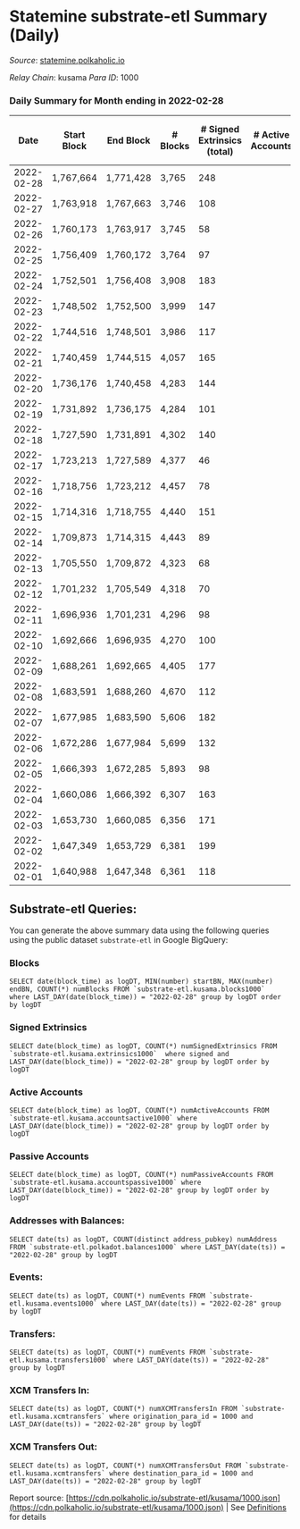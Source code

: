 # Statemine substrate-etl Summary (Daily)

_Source_: [statemine.polkaholic.io](https://statemine.polkaholic.io)

*Relay Chain*: kusama
*Para ID*: 1000



### Daily Summary for Month ending in 2022-02-28


| Date | Start Block | End Block | # Blocks | # Signed Extrinsics (total) | # Active Accounts | # Passive | # New | # Addresses with Balances | # Events | # Transfers | # XCM Transfers In | # XCM Transfers Out | Issues | 
| ---- | ----------- | --------- | -------- | --------------------------- | ----------------- | --------- | ----- | ------------------------- | -------- | ----------- | ------------------ | ------------------- | ------ |
| 2022-02-28 | 1,767,664 | 1,771,428 | 3,765 | 248 |  |  |  | 20,895 | 10,115 | 1,631 ($214,792.20) | 13 ($104.22) | 8 ($559,586.45) |  |
| 2022-02-27 | 1,763,918 | 1,767,663 | 3,746 | 108 |  |  |  | 20,869 | 9,573 | 1,550 ($759,192.88) | 19 ($228.18) | 18 ($22,152.09) |  |
| 2022-02-26 | 1,760,173 | 1,763,917 | 3,745 | 58 |  |  |  | 20,847 | 8,703 | 938 ($372,796.42) | 9 ($56.49) | 9 ($16,259.81) |  |
| 2022-02-25 | 1,756,409 | 1,760,172 | 3,764 | 97 |  |  |  | 20,837 | 15,066 | 2,632 ($542,659.56) | 12 ($537.00) | 15 ($45,529.72) |  |
| 2022-02-24 | 1,752,501 | 1,756,408 | 3,908 | 183 |  |  |  |  | 17,749 | 2,292 ($494,739.29) | 24 ($2,447.63) | 28 ($58,440.71) |  |
| 2022-02-23 | 1,748,502 | 1,752,500 | 3,999 | 147 |  |  |  | 19,553 | 10,679 | 1,945 ($145,333.53) | 19 ($996.96) | 21 ($55,402.90) |  |
| 2022-02-22 | 1,744,516 | 1,748,501 | 3,986 | 117 |  |  |  | 19,524 | 10,196 | 1,709 ($144,705.53) | 9 ($180.88) | 23 ($39,003.44) |  |
| 2022-02-21 | 1,740,459 | 1,744,515 | 4,057 | 165 |  |  |  | 19,506 | 10,631 | 1,827 ($305,280.62) | 16 ($2,954.72) | 19 ($123,338.63) |  |
| 2022-02-20 | 1,736,176 | 1,740,458 | 4,283 | 144 |  |  |  | 19,488 | 10,950 | 1,740 ($248,385.48) | 17 ($95.61) | 23 ($93,617.24) |  |
| 2022-02-19 | 1,731,892 | 1,736,175 | 4,284 | 101 |  |  |  | 19,469 | 10,531 | 1,491 ($97,356.83) | 12 ($66.08) | 27 ($42,075.57) |  |
| 2022-02-18 | 1,727,590 | 1,731,891 | 4,302 | 140 |  |  |  | 19,454 | 11,255 | 1,928 ($135,914.80) | 20 ($456.19) | 27 ($79,804.20) |  |
| 2022-02-17 | 1,723,213 | 1,727,589 | 4,377 | 46 |  |  |  |  | 9,783 | 794 ($10,760.48) | 5 ($2,677.28) | 9 ($36,618.55) |  |
| 2022-02-16 | 1,718,756 | 1,723,212 | 4,457 | 78 |  |  |  | 19,412 | 10,776 | 1,401 ($5,590.08) | 17 ($8,715.24) | 6 ($1,928.11) |  |
| 2022-02-15 | 1,714,316 | 1,718,755 | 4,440 | 151 |  |  |  | 19,384 | 12,669 | 1,883 ($2,395.34) | 6 ($207.94) | 7 ($22.99) |  |
| 2022-02-14 | 1,709,873 | 1,714,315 | 4,443 | 89 |  |  |  | 19,160 | 10,561 | 1,150 ($36,140.06) | 4 ($7.50) |   |  |
| 2022-02-13 | 1,705,550 | 1,709,872 | 4,323 | 68 |  |  |  | 19,145 | 10,184 | 1,165 ($29,781.34) | 3 ($20.31) |   |  |
| 2022-02-12 | 1,701,232 | 1,705,549 | 4,318 | 70 |  |  |  | 19,126 | 10,352 | 1,299 ($128,427.71) | 12 ($152.56) |   |  |
| 2022-02-11 | 1,696,936 | 1,701,231 | 4,296 | 98 |  |  |  | 19,110 | 10,700 | 1,529 ($83,321.37) | 12 ($87.22) |   |  |
| 2022-02-10 | 1,692,666 | 1,696,935 | 4,270 | 100 |  |  |  | 19,102 | 10,528 | 1,439 ($39,150.36) | 11 ($9,867.43) |   |  |
| 2022-02-09 | 1,688,261 | 1,692,665 | 4,405 | 177 |  |  |  | 19,082 | 12,100 | 2,237 ($232,208.52) | 29 ($172.00) |   |  |
| 2022-02-08 | 1,683,591 | 1,688,260 | 4,670 | 112 |  |  |  | 19,058 | 11,679 | 1,630 ($280,782.81) | 24 ($554.23) |   |  |
| 2022-02-07 | 1,677,985 | 1,683,590 | 5,606 | 182 |  |  |  | 19,031 | 14,507 | 2,381 ($124,351.92) | 11 ($2,150.78) |   |  |
| 2022-02-06 | 1,672,286 | 1,677,984 | 5,699 | 132 |  |  |  | 19,005 | 14,173 | 2,044 ($33,724.46) | 10 ($41.18) |   |  |
| 2022-02-05 | 1,666,393 | 1,672,285 | 5,893 | 98 |  |  |  | 18,986 | 14,055 | 1,707 ($114,558.37) | 17 ($84.10) |   |  |
| 2022-02-04 | 1,660,086 | 1,666,392 | 6,307 | 163 |  |  |  | 18,966 | 15,843 | 2,307 ($252,241.37) | 15 ($258.99) | 5 ($7,468.31) |  |
| 2022-02-03 | 1,653,730 | 1,660,085 | 6,356 | 171 |  |  |  | 18,937 | 16,063 | 2,356 ($62,078.37) | 25 ($208.47) |   |  |
| 2022-02-02 | 1,647,349 | 1,653,729 | 6,381 | 199 |  |  |  | 18,907 | 16,708 | 2,817 ($464,562.27) | 29 ($1,048.35) |   |  |
| 2022-02-01 | 1,640,988 | 1,647,348 | 6,361 | 118 |  |  |  | 18,879 | 15,378 | 1,965 ($312,513.94) | 26 ($181.84) |   |  |

## Substrate-etl Queries:
You can generate the above summary data using the following queries using the public dataset `substrate-etl` in Google BigQuery:


### Blocks
```
SELECT date(block_time) as logDT, MIN(number) startBN, MAX(number) endBN, COUNT(*) numBlocks FROM `substrate-etl.kusama.blocks1000`  where LAST_DAY(date(block_time)) = "2022-02-28" group by logDT order by logDT
```


### Signed Extrinsics
```
SELECT date(block_time) as logDT, COUNT(*) numSignedExtrinsics FROM `substrate-etl.kusama.extrinsics1000`  where signed and LAST_DAY(date(block_time)) = "2022-02-28" group by logDT order by logDT
```


### Active Accounts
```
SELECT date(block_time) as logDT, COUNT(*) numActiveAccounts FROM `substrate-etl.kusama.accountsactive1000` where LAST_DAY(date(block_time)) = "2022-02-28" group by logDT order by logDT
```


### Passive Accounts
```
SELECT date(block_time) as logDT, COUNT(*) numPassiveAccounts FROM `substrate-etl.kusama.accountspassive1000` where LAST_DAY(date(block_time)) = "2022-02-28" group by logDT order by logDT
```


### Addresses with Balances:
```
SELECT date(ts) as logDT, COUNT(distinct address_pubkey) numAddress FROM `substrate-etl.polkadot.balances1000` where LAST_DAY(date(ts)) = "2022-02-28" group by logDT
```


### Events:
```
SELECT date(ts) as logDT, COUNT(*) numEvents FROM `substrate-etl.kusama.events1000` where LAST_DAY(date(ts)) = "2022-02-28" group by logDT
```


### Transfers:
```
SELECT date(ts) as logDT, COUNT(*) numEvents FROM `substrate-etl.kusama.transfers1000` where LAST_DAY(date(ts)) = "2022-02-28" group by logDT
```


### XCM Transfers In:
```
SELECT date(ts) as logDT, COUNT(*) numXCMTransfersIn FROM `substrate-etl.kusama.xcmtransfers` where origination_para_id = 1000 and LAST_DAY(date(ts)) = "2022-02-28" group by logDT
```


### XCM Transfers Out:
```
SELECT date(ts) as logDT, COUNT(*) numXCMTransfersOut FROM `substrate-etl.kusama.xcmtransfers` where destination_para_id = 1000 and LAST_DAY(date(ts)) = "2022-02-28" group by logDT
```



Report source: [https://cdn.polkaholic.io/substrate-etl/kusama/1000.json](https://cdn.polkaholic.io/substrate-etl/kusama/1000.json) | See [Definitions](/DEFINITIONS.md) for details
